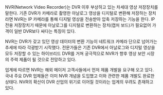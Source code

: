 NVR(Network Video Recorder)는 DVR 이후 부상하고 있는 차세대 영상 저장장치를 말한다.
기존 DVR가 카메라로 촬영한 아날로그 영상을 디지털로 변환해 저장하는 장치라면 NVR는 IP 카메라를 통해 디지털 영상을 전송받아 압축 저장하는 기능을 한다. IP 전용 저장장치기 때문에 아날로그를 디지털로 변환하는 장치(캡처 보드)가 필요없어 가격이 일반 DVR보다 싸다는 특징이 있다.

NVR는 DVR가 갖고 있던 영상 데이터의 변환 기능이 네트워크 카메라 단으로 넘어가는 추세에 따라 각광받기 시작했다. 전문가들은 기존 DVR에서 아날로그와 디지털 영상을 모두 저장할 수 있는 하이브리드 DVR를 거쳐 궁극적으로 NVR가 향후 영상 보안 시장의 주력 제품이 될 것으로 전망하고 있다.

업계에 따르면 NVR는 해외 메이저 고객사들에서 먼저 제품 개발을 요구해 오고 있다. 국내 주요 DVR 업체들은 이미 NVR 개념을 도입했고 이와 관련한 제품 개발도 완료한 상태다. NVR의 확산이 DVR 산업의 위기로 이어질 것이라는 업계의 우려도 존재하고 있다.
